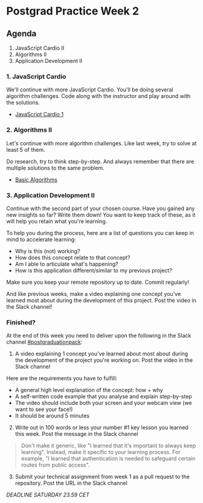 # Postgrad Practice Week 2

## Agenda

1. JavaScript Cardio II
2. Algorithms II
3. Application Development II

### 1. JavaScript Cardio

We'll continue with more JavaScript Cardio. You'll be doing several algorithm challenges. Code along with the instructor and play around with the solutions.

- [JavaScript Cardio 1](https://www.youtube.com/watch?v=M2bJBuaOeOQ)

### 2. Algorithms II

Let's continue with more algorithm challenges. Like last week, try to solve at least 5 of them.

Do research, try to think step-by-step. And always remember that there are multiple solutions to the same problem.

- [Basic Algorithms](https://www.freecodecamp.org/learn/javascript-algorithms-and-data-structures/basic-algorithm-scripting/)

### 3. Application Development II

Continue with the second part of your chosen course. Have you gained any new insights so far? Write them down! You want to keep track of these, as it will help you retain what you're learning.

To help you during the process, here are a list of questions you can keep in mind to accelerate learning:

- Why is this (not) working?
- How does this concept relate to that concept?
- Am I able to articulate what's happening?
- How is this application different/similar to my previous project?

Make sure you keep your remote repository up to date. Commit regularly!

And like previous weeks, make a video explaining one concept you've learned most about during the development of this project. Post the video in the Slack channel!

### Finished?

At the end of this week you need to deliver upon the following in the Slack channel [#postgraduationpack](https://hackyourfuture.slack.com/archives/C010LE1F9U7):

1. A video explaining 1 concept you've learned about most about during the development of the project you're working on. Post the video in the Slack channel

Here are the requirements you have to fulfill:

- A general high level explanation of the concept: how + why
- A self-written code example that you analyse and explain step-by-step
- The video should include both your screen and your webcam view (we want to see your face!)
- It should be around 5 minutes

2. Write out in 100 words or less your number #1 key lesson you learned this week. Post the message in the Slack channel

> Don't make it generic, like "I learned that it's important to always keep learning". Instead, make it specific to your learning process. For example, "I learned that authentication is needed to safeguard certain routes from public access".

3. Submit your technical assignment from week 1 as a pull request to the repository. Post the URL in the Slack channel

_DEADLINE SATURDAY 23.59 CET_
